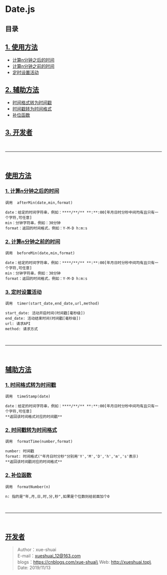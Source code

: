 # Date.js
## 目录
## <a href="#use">1. 使用方法</a>
* <a href="#afterMin">计算n分钟之后的时间</a>
* <a href="#beforeMin">计算n分钟之前的时间</a>
* <a href="#setAct">定时设置活动</a>
## <a href="#assist">2. 辅助方法</a>
* <a href="#toTimeStamp">时间格式转为时间戳</a>
* <a href="#toTime">时间戳转为时间格式</a>
* <a href="#cover">补位函数</a>
## <a href="#dev">3. 开发者</a>

<br>
<hr>
<br>

## <a href="#" id="use">使用方法</a>
### <a href="#" id="afterMin">1. 计算n分钟之后的时间</a>
```调用  afterMin(date,min,format)```
```
date：给定的时间字符串，例如：****/**/** **:**:00[年月日时分秒中间均有且只有一个字符,可任意]
min：分钟字符串，例如：30分钟
format：返回的时间格式，例如：Y-M-D h:m:s
```
### <a href="#" id="beforeMin">2. 计算n分钟之前的时间</a>
```调用  beforeMin(date,min,format)```
```
date：给定的时间字符串，例如：****/**/** **:**:00[年月日时分秒中间均有且只有一个字符,可任意]
min：分钟字符串，例如：30分钟
format：返回的时间格式，例如：Y-M-D h:m:s
```
### <a href="#" id="setAct">3. 定时设置活动</a>
```调用  timer(start_date,end_date,url,method)```
```
start_date: 活动开启时间(时间戳[毫秒级])
end_date: 活动结束时间(时间戳[毫秒级])
url: 请求API
method: 请求方式
```

<br>
<hr>
<br>

## <a href="#" id="assist">辅助方法</a>
### <a href="#" id="toTimeStamp">1. 时间格式转为时间戳</a>
```调用  timeStamp(date)```
```
date：给定的时间字符串，例如：****/**/** **:**:00[年月日时分秒中间均有且只有一个字符,可任意]
**返回该时间格式对应的时间戳**
```
### <a href="#" id="toTime">2. 时间戳转为时间格式</a>
```调用  formatTime(number,format)```
```
number: 时间戳
format: 时间格式("年月日时分秒"分别用'Y','M','D','h','m','s'表示)
**返回该时间戳对应的时间格式**
```
### <a href="#" id="cover">2. 补位函数</a>
```调用  formatNumber(n)```
```
n: 指的是"年,月,日,时,分,秒",如果是个位数则给前面加个0
```

<br>
<hr>
<br>

## <a href="#" id="dev">开发者</a>
> Author：xue-shuai\
> E-mail：xueshuai_12@163.com\
> blogs：https://cnblogs.com/xue-shuai\
> Web:  http://xueshuai.top\
> Date: 2019/11/13
